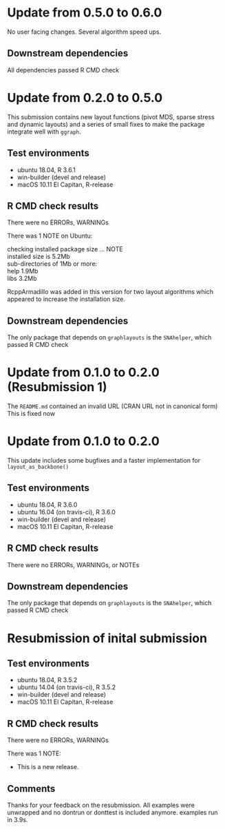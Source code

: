 # Update from 0.5.0 to 0.6.0

No user facing changes. Several algorithm speed ups.

## Downstream dependencies

All dependencies passed R CMD check

# Update from 0.2.0 to 0.5.0

This submission contains new layout functions (pivot MDS, sparse stress and dynamic layouts)
and a series of small fixes to make the package integrate well with `ggraph`.

## Test environments
* ubuntu 18.04, R 3.6.1
* win-builder (devel and release)
* macOS 10.11 El Capitan, R-release

## R CMD check results

There were no ERRORs, WARNINGs 

There was 1 NOTE on Ubuntu:

checking installed package size ... NOTE  
  installed size is  5.2Mb  
  sub-directories of 1Mb or more:  
    help   1.9Mb  
    libs   3.2Mb  

RcppArmadillo was added in this version for two layout algorithms which appeared to
increase the installation size.

## Downstream dependencies

The only package that depends on `graphlayouts` is the `SNAhelper`, which passed 
R CMD check

# Update from 0.1.0 to 0.2.0 (Resubmission 1)

The `README.md` contained an invalid URL (CRAN URL not in canonical form)
This is fixed now

# Update from 0.1.0 to 0.2.0

This update includes some bugfixes and a faster implementation for `layout_as_backbone()`

## Test environments

* ubuntu 18.04, R 3.6.0
* ubuntu 16.04 (on travis-ci), R 3.6.0
* win-builder (devel and release)
* macOS 10.11 El Capitan, R-release

## R CMD check results

There were no ERRORs, WARNINGs, or NOTEs 

## Downstream dependencies

The only package that depends on `graphlayouts` is the `SNAhelper`, which passed 
R CMD check


# Resubmission of inital submission

## Test environments

* ubuntu 18.04, R 3.5.2
* ubuntu 14.04 (on travis-ci), R 3.5.2
* win-builder (devel and release)
* macOS 10.11 El Capitan, R-release

## R CMD check results

There were no ERRORs, WARNINGs 

There was 1 NOTE:

* This is a new release.

## Comments

Thanks for your feedback on the resubmission. All examples were unwrapped and
no dontrun or donttest is included anymore. examples run in 3.9s.

